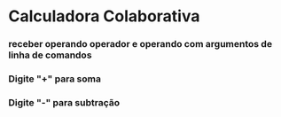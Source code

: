 # Calculadora Colaborativa

### receber operando operador e operando com argumentos de linha de comandos

### Digite "+" para soma
### Digite "-" para subtração